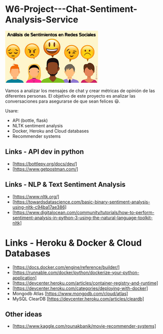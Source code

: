 # W6-Project---Chat-Sentiment-Analysis-Service


![sent](sent.jpeg) 


Vamos a analizar los mensajes de chat  y crear métricas de opinión de las diferentes personas. El objetivo de este proyecto es analizar las conversaciones para asegurarse de que sean felices 😃.

Usare:

- API (bottle, flask)
- NLTK sentiment analysis
- Docker, Heroku and Cloud databases
- Recommender systems







## Links - API dev in python

- [https://bottlepy.org/docs/dev/]
- [https://www.getpostman.com/]

## Links - NLP & Text Sentiment Analysis

- [https://www.nltk.org/]
- [https://towardsdatascience.com/basic-binary-sentiment-analysis-using-nltk-c94ba17ae386]
- [https://www.digitalocean.com/community/tutorials/how-to-perform-sentiment-analysis-in-python-3-using-the-natural-language-toolkit-nltk]

# Links - Heroku & Docker & Cloud Databases

- [https://docs.docker.com/engine/reference/builder/]
- [https://runnable.com/docker/python/dockerize-your-python-application]
- [https://devcenter.heroku.com/articles/container-registry-and-runtime]
- [https://devcenter.heroku.com/categories/deploying-with-docker]
- Mongodb Atlas [https://www.mongodb.com/cloud/atlas]
- MySQL ClearDB [https://devcenter.heroku.com/articles/cleardb]

## Other ideas

- [https://www.kaggle.com/rounakbanik/movie-recommender-systems]

